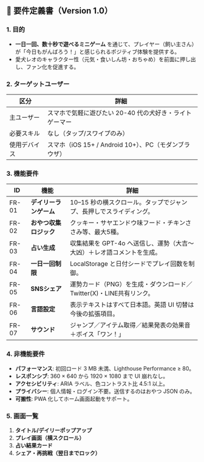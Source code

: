 ## 📄 要件定義書（Version 1.0）

### 1. 目的

* **一日一回、数十秒で遊べるミニゲーム** を通じて、プレイヤー（飼い主さん）が「今日もがんばろう！」と感じられるポジティブ体験を提供する。
* 愛犬レオのキャラクター性（元気・食いしん坊・おちゃめ）を前面に押し出し、ファン化を促進する。

### 2. ターゲットユーザー

| 区分     | 詳細                                     |
| ------ | -------------------------------------- |
| 主ユーザー  | スマホで気軽に遊びたい 20-40 代の犬好き・ライトゲーマー        |
| 必要スキル  | なし（タップ/スワイプのみ）                         |
| 使用デバイス | スマホ（iOS 15+ / Android 10+）、PC（モダンブラウザ） |

### 3. 機能要件

| ID    | 機能            | 詳細                                         |
| ----- | ------------- | ------------------------------------------ |
| FR-01 | **デイリーランゲーム** | 10–15 秒の横スクロール。タップでジャンプ、長押しでスライディング。       |
| FR-02 | **おやつ収集ロジック** | クッキー・サヤエンドウ味フード・チキンささみ等、最大5種。              |
| FR-03 | **占い生成**      | 収集結果を GPT-4o へ送信し、運勢（大吉〜大凶）＋レオ語コメントを生成。    |
| FR-04 | **一日一回制限**    | LocalStorage と日付シードでプレイ回数を制御。              |
| FR-05 | **SNSシェア**    | 運勢カード（PNG）を生成・ダウンロード／Twitter(X)・LINE共有リンク。 |
| FR-06 | **言語設定**      | 表示テキストはすべて日本語。英語 UI 切替は今後の拡張項目。            |
| FR-07 | **サウンド**      | ジャンプ／アイテム取得／結果発表の効果音＋ボイス「ワン！」              |

### 4. 非機能要件

* **パフォーマンス**: 初回ロード 3 MB 未満、Lighthouse Performance ≥ 80。
* **レスポンシブ**: 360 × 640 から 1920 × 1080 まで UI 崩れなし。
* **アクセシビリティ**: ARIA ラベル、色コントラスト比 4.5:1 以上。
* **プライバシー**: 個人情報・ログイン不要。送信するのはおやつ JSON のみ。
* **可搬性**: PWA 化してホーム画面起動をサポート。

### 5. 画面一覧

1. **タイトル/デイリーポップアップ**
2. **プレイ画面（横スクロール）**
3. **占い結果カード**
4. **シェア・再挑戦（翌日までロック）**

